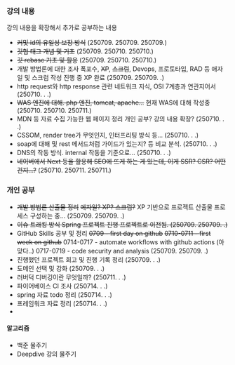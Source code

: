 ### 강의 내용
강의 내용을 확장해서 추가로 공부하는 내용

- ~~커밋 id의 유일성 보장 방식~~
  (250709. 250709. 250709.)
- ~~깃헙 태그 개념 및 기초~~
  (250709. 250710. 250710.)
- ~~깃 rebase 기초 및 활용~~
  (250709. 250710. 250710.)
- 개발 방법론에 대한 조사
  폭포수, ~~XP~~, ~~스크럼~~, Devops, 프로토타입, RAD 등
  애자일 및 스크럼 작성 진행 중
  XP 완료
  (250709. 250709. .)
- http request와 http response 관련 네트워크 지식, OSI 7계층과 연관지어서
  (250710. . .)
- ~~WAS 엔진에 대해. php 엔진, tomcat, apache...~~
  현재 WAS에 대해 작성중
  (250710. 250710. 250711.)
- MDN 등 자료 수집 가능한 웹 페이지 정리
  개인 공부? 강의 내용 확장? (250710. . .)
- CSSOM, render tree가 무엇인지, 인터프리팅 방식 등...
  (250710. . .)
- soap에 대해 및 rest 메서드처럼 가이드가 있는지? 등 비교 분석.
  (250710. . .)
- DNS의 작동 방식. internal 작동을 기준으로...
  (250710. . .)
- ~~네이버에서 Next 등을 활용해 SEO에 뜨게 하는 게 있는데, 이게 SSR? CSR? 어떤 건지...?~~
  (250710. 250711. 250711.)

### 개인 공부

- ~~개발 방법론 산출물 정리~~
  ~~에자일? XP? 스크럼?~~
  XP 기반으로 프로젝트 산출물 프로세스 구성하는 중...
  (250709. 250709. .)
- ~~이슈 트래킹 방식 Spring 프로젝트 진행
  프로젝트로 이전됨.
  (250709. 250709. .)~~
- GitHub Skills 공부 및 정리
  ~~0709 - first day on github~~
  ~~0710-0711 - first week on github~~
  0714-0717 - automate workflows with github actions (아맞다..)
  0717-0719 - code security and analysis
  (250709. 250709. .)
- 진행했던 프로젝트 회고 및 진행 기록 정리
  (250709. . .)
- 도메인 선택 및 강화
  (250709. . .)
- 러버덕 디버깅이란 무엇일까?
  (250711. . .)
- 파이어베이스 CI 조사
  (250714. . .)
- spring 자료 todo 정리
  (250714. . .)
- 프레임워크 자료 정리
  (250714. . .)
- 

#### 알고리즘

- 백준 물주기
- Deepdive 강의 물주기